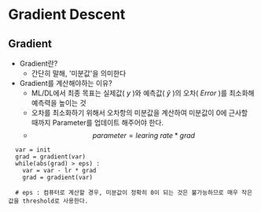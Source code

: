 # Gradient Descent

## Gradient
- Gradient란? 
  - 간단히 말해, '미분값'을 의미한다
- Gradient를 계산해야하는 이유?
  - ML/DL에서 최종 목표는 실제값( $y$ )와 예측값( $\hat{y}$ )의 오차( $Error$ )를 최소화해 예측력을 높이는 것
  - 오차를 최소화하기 위해서 오차항의 미분값을 계산하여 미분값이 0에 근사할 때까지 Parameter를 업데이트 해주어야 한다.   
  - $$parameter = learing\ rate * grad$$

```
  var = init
  grad = gradient(var)
  while(abs(grad) > eps) : 
    var = var - lr * grad
    grad = gradient(var)
    
  # eps : 컴퓨터로 계산할 경우, 미분값이 정확히 0이 되는 것은 불가능하므로 매우 작은 값을 threshold로 사용한다.
```

